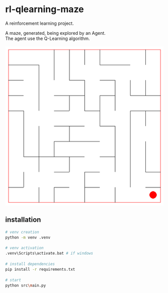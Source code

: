 # rl-qlearning-maze

A reinforcement learning project.<br/>

A maze, generated, being explored by an Agent.<br/>
The agent use the Q-Learning algorithm.<br/>
<br/>
![Maze](maze.png)

## installation

```bash
# venv creation
python -m venv .venv

# venv activation
.venv\Scripts\activate.bat # if windows

# install dependencies
pip install -r requirements.txt

# start
python src\main.py
```